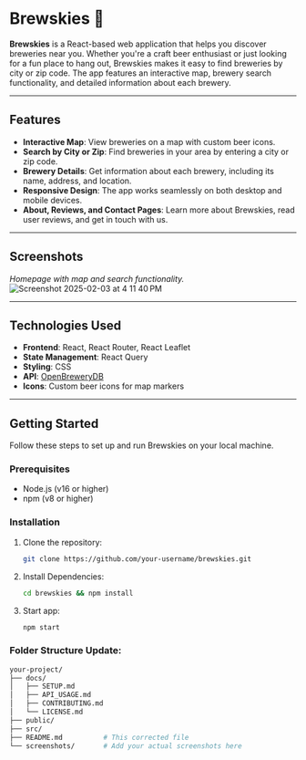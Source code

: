 # Brewskies 🍻

**Brewskies** is a React-based web application that helps you discover breweries near you. Whether you're a craft beer enthusiast or just looking for a fun place to hang out, Brewskies makes it easy to find breweries by city or zip code. The app features an interactive map, brewery search functionality, and detailed information about each brewery.

---

## Features

- **Interactive Map**: View breweries on a map with custom beer icons.
- **Search by City or Zip**: Find breweries in your area by entering a city or zip code.
- **Brewery Details**: Get information about each brewery, including its name, address, and location.
- **Responsive Design**: The app works seamlessly on both desktop and mobile devices.
- **About, Reviews, and Contact Pages**: Learn more about Brewskies, read user reviews, and get in touch with us.

---

## Screenshots

  
*Homepage with map and search functionality.*
![Screenshot 2025-02-03 at 4 11 40 PM](https://github.com/user-attachments/assets/2a7879a5-2ba0-4e61-86bb-ade7fd81dfd0)


---

## Technologies Used

- **Frontend**: React, React Router, React Leaflet
- **State Management**: React Query
- **Styling**: CSS
- **API**: [OpenBreweryDB](https://www.openbrewerydb.org/)
- **Icons**: Custom beer icons for map markers

---

## Getting Started

Follow these steps to set up and run Brewskies on your local machine.

### Prerequisites

- Node.js (v16 or higher)
- npm (v8 or higher)

### Installation

1. Clone the repository:
   ```bash
   git clone https://github.com/your-username/brewskies.git

2. Install Dependencies:
   ```bash
   cd brewskies && npm install

3. Start app:
   ```bash
   npm start

### Folder Structure Update:
```bash
your-project/
├── docs/
│   ├── SETUP.md
│   ├── API_USAGE.md
│   ├── CONTRIBUTING.md
│   └── LICENSE.md
├── public/
├── src/
├── README.md          # This corrected file
└── screenshots/       # Add your actual screenshots here
